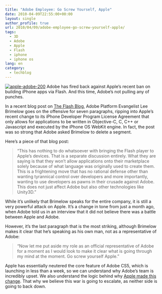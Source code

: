 ```yaml
---
title: "Adobe Employee: Go Screw Yourself, Apple"
date: 2010-04-09T22:55:00+00:00
layout: single
author_profile: true
url: 2010/04/09/adobe-employee-go-screw-yourself-apple/
tags:
  - 3D
  - Adobe
  - Apple
  - Flash
  - iphone
  - iphone os
lang: en
category: 
  - techblog
---
```

[![apple-adobe-200](http://lh5.ggpht.com/_vaUVXcmC3OI/S7-pQ6cWqWI/AAAAAAAAB3w/VRa2l_Xo0Ac/apple-adobe-260_thumb%5B2%5D.jpg?imgmax=800 "apple-adobe-200")](http://lh4.ggpht.com/_vaUVXcmC3OI/S7-pPKLsR4I/AAAAAAAAB3s/phCh1atyhOw/s1600-h/apple-adobe-260%5B4%5D.jpg) Adobe has fired back against Apple’s recent ban on building iPhone apps via Flash. And this time, Adobe’s not pulling any of punches. 

In a recent blog post on [The Flash Blog](http://theflashblog.com/?p=1888), Adobe Platform Evangelist Lee Brimelow goes on the offensive for seven paragraphs, ripping into Apple’s recent change to its iPhone Developer Program License Agreement that only allows for applications to be written in Objective-C, C, C++ or Javascript and executed by the iPhone OS WebKit engine. In fact, the post was so strong that Adobe asked Brimelow to delete a segment. 

Here’s a piece of that blog post: 

> “This has nothing to do whatsoever with bringing the Flash player to Apple’s devices. That is a separate discussion entirely. What they are saying is that they won’t allow applications onto their marketplace solely because of what language was originally used to create them. This is a frightening move that has no rational defense other than wanting tyrannical control over developers and more importantly, wanting to use developers as pawns in their crusade against Adobe. This does not just affect Adobe but also other technologies like Unity3D.”

While it’s unlikely that Brimelow speaks for the entire company, it is still a very powerful attack on Apple. It’s a change in tone from just a month ago, when Adobe told us in an interview that it did not believe there was a battle between Apple and Adobe. 

However, it’s the last paragraph that is the most striking, although Brimelow makes it clear that he’s speaking as his own man, not as a representative of Adobe: 

> “Now let me put aside my role as an official representative of Adobe for a moment as I would look to make it clear what is going through my mind at the moment. Go screw yourself Apple.”

Apple has essentially neutered the core feature of Adobe CS5, which is launching in less than a week, so we can understand why Adobe’s team is incredibly upset. We also understand the logic behind why [Apple made this change](http://daringfireball.net/2010/04/why_apple_changed_section_331). That why we believe this war is going to escalate, as neither side is going to back down.